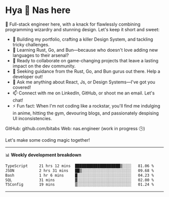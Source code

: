 # Hya 👋 Nas here

👋 Full-stack engineer here, with a knack for flawlessly combining programming wizardry and stunning design. Let's keep it short and sweet:

- 🔭 Building my portfolio, crafting a killer Design System, and tackling tricky challenges.
- 🌱 Learning Rust, Go, and Bun—because who doesn't love adding new languages to their arsenal?
- 👯 Ready to collaborate on game-changing projects that leave a lasting impact on the dev community.
- 🤔 Seeking guidance from the Rust, Go, and Bun gurus out there. Help a developer out!
- 💬 Ask me anything about React, Js, or Design Systems—I've got you covered!
- 📫 Connect with me on LinkedIn, GitHub, or shoot me an email. Let's chat!
- ⚡ Fun fact: When I'm not coding like a rockstar, you'll find me indulging in anime, hitting the gym, devouring blogs, and passionately despising UI inconsistencies.

GitHub: github.com/bitabs
Web: nas.engineer (work in progress 🕒)

Let's make some coding magic together!

-------
📊 **Weekly development breakdown**
<!--START_SECTION:waka-->

```txt
TypeScript     21 hrs 12 mins  ████████████████████▒░░░░   81.06 %
JSON           2 hrs 31 mins   ██▒░░░░░░░░░░░░░░░░░░░░░░   09.68 %
Bash           1 hr 6 mins     █░░░░░░░░░░░░░░░░░░░░░░░░   04.23 %
SQL            31 mins         ▓░░░░░░░░░░░░░░░░░░░░░░░░   02.00 %
TSConfig       19 mins         ▒░░░░░░░░░░░░░░░░░░░░░░░░   01.24 %
```

<!--END_SECTION:waka-->
-------
